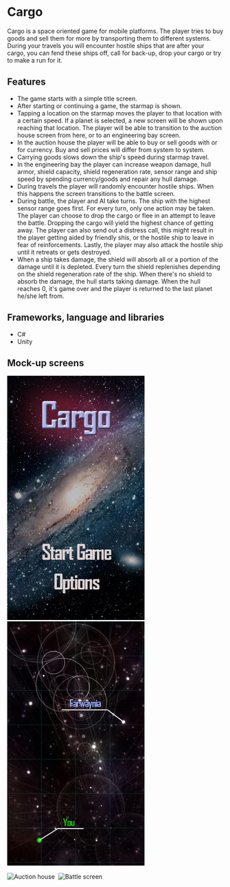 Cargo
=====

Cargo is a space oriented game for mobile platforms. The player tries to buy goods and sell them for more by transporting them to different systems. During your travels you will encounter hostile ships that are after your cargo, you can fend these ships off, call for back-up, drop your cargo or try to make a run for it.

Features
--------
- The game starts with a simple title screen.
- After starting or continuing a game, the starmap is shown.
- Tapping a location on the starmap moves the player to that location with a certain speed. If a planet is selected, a new screen will be shown upon reaching that location. The player will be able to transition to the auction house screen from here, or to an engineering bay screen.
- In the auction house the player will be able to buy or sell goods with or for currency. Buy and sell prices will differ from system to system.
- Carrying goods slows down the ship's speed during starmap travel.
- In the engineering bay the player can increase weapon damage, hull armor, shield capacity, shield regeneration rate, sensor range and ship speed by spending currency/goods and repair any hull damage.
- During travels the player will randomly encounter hostile ships. When this happens the screen transitions to the battle screen.
- During battle, the player and AI take turns. The ship with the highest sensor range goes first. For every turn, only one action may be taken. The player can choose to drop the cargo  or flee in an attempt to leave the battle. Dropping the cargo will yield the highest chance of getting away. The player can also send out a distress call, this might result in the player getting aided by friendly shis, or the hostile ship to leave in fear of reinforcements. Lastly, the player may also attack the hostile ship until it retreats or gets destroyed.
- When a ship takes damage, the shield will absorb all or a portion of the damage until it is depleted. Every turn the shield replenishes depending on the shield regeneration rate of the ship. When there's no shield to absorb the damage, the hull starts taking damage. When the hull reaches 0, it's game over and the player is returned to the last planet he/she left from.

Frameworks, language and libraries
---------
- C#
- Unity

Mock-up screens
---------------

![Title screen](https://github.com/muzzi11/cargo/raw/master/Doc/titlescreen.jpg)&nbsp;
![Starmap](https://github.com/muzzi11/cargo/raw/master/Doc/starmap.jpg)&nbsp;

![Auction house](https://raw.github.com/muzzi11/cargo/master/Doc/auction-house.jpg)&nbsp;
![Battle screen](https://raw.github.com/muzzi11/cargo/master/Doc/battlescreen.jpg)